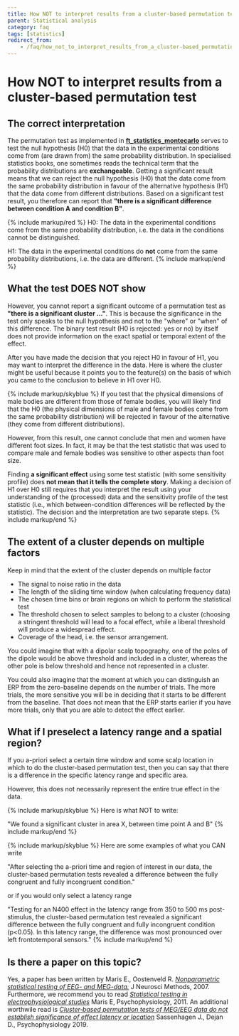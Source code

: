 ```yaml
---
title: How NOT to interpret results from a cluster-based permutation test
parent: Statistical analysis
category: faq
tags: [statistics]
redirect_from:
    - /faq/how_not_to_interpret_results_from_a_cluster-based_permutation_test/
---
```


# How NOT to interpret results from a cluster-based permutation test

## The correct interpretation

The permutation test as implemented in **[ft_statistics_montecarlo](/reference/ft_statistics_montecarlo)** serves to test the null hypothesis (H0) that the data in the experimental conditions come from (are drawn from) the same probability distribution. In specialised statistics books, one sometimes reads the technical term that the probability distributions are **exchangeable**. Getting a significant result means that we can reject the null hypothesis (H0) that the data come from the same probability distribution in favour of the alternative hypothesis (H1) that the data come from different distributions. Based on a significant test result, you therefore can report that **"there is a significant difference between condition A and condition B"**.

{% include markup/red %}
H0: The data in the experimental conditions come from the same probability distribution, i.e. the data in the conditions cannot be distinguished.

H1: The data in the experimental conditions do **not** come from the same probability distributions, i.e. the data are different.
{% include markup/end %}

## What the test DOES NOT show

However, you cannot report a significant outcome of a permutation test as **"there is a significant cluster ..."**. This is because the significance in the test only speaks to the null hypothesis and not to the "where" or "when" of this difference. The binary test result (H0 is rejected: yes or no) by itself does not provide information on the exact spatial or temporal extent of the effect.

After you have made the decision that you reject H0 in favour of H1, you may want to interpret the difference in the data. Here is where the cluster might be useful because it points you to the feature(s) on the basis of which you came to the conclusion to believe in H1 over H0.

{% include markup/skyblue %}
If you test that the physical dimensions of male bodies are different from those of female bodies, you will likely find that the H0 (the physical dimensions of male and female bodies come from the same probability distribution) will be rejected in favour of the alternative (they come from different distributions).

However, from this result, one cannot conclude that men and women have different foot sizes. In fact, it may be that the test statistic that was used to compare male and female bodies was sensitive to other aspects than foot size.

Finding **a significant effect** using some test statistic (with some sensitivity profile) does **not mean that it tells the complete story**. Making a decision of H1 over H0 still requires that you interpret the result using your understanding of the (processed) data and the sensitivity profile of the test statistic (i.e., which between-condition differences will be reflected by the statistic). The decision and the interpretation are two separate steps.
{% include markup/end %}

## The extent of a cluster depends on multiple factors

Keep in mind that the extent of the cluster depends on multiple factor

- The signal to noise ratio in the data
- The length of the sliding time window (when calculating frequency data)
- The chosen time bins or brain regions on which to perform the statistical test
- The threshold chosen to select samples to belong to a cluster (choosing a stringent threshold will lead to a focal effect, while a liberal threshold will produce a widespread effect.
- Coverage of the head, i.e. the sensor arrangement.

You could imagine that with a dipolar scalp topography, one of the poles of the dipole would be above threshold and included in a cluster, whereas the other pole is below threshold and hence not represented in a cluster.

You could also imagine that the moment at which you can distinguish an ERP from the zero-baseline depends on the number of trials. The more trials, the more sensitive you will be in deciding that it starts to be different from the baseline. That does not mean that the ERP starts earlier if you have more trials, only that you are able to detect the effect earlier.

## What if I preselect a latency range and a spatial region?

If you a-priori select a certain time window and some scalp location in which to do the cluster-based permutation test, then you can say that there is a difference in the specific latency range and specific area.

However, this does not necessarily represent the entire true effect in the data.

{% include markup/skyblue %}
Here is what NOT to write:

"We found a significant cluster in area X, between time point A and B"
{% include markup/end %}

{% include markup/skyblue %}
Here are some examples of what you CAN write

"After selecting the a-priori time and region of interest in our data, the cluster-based permutation tests revealed a difference between the fully congruent and fully incongruent condition."

or if you would only select a latency range

"Testing for an N400 effect in the latency range from 350 to 500 ms post-stimulus, the cluster-based permutation test revealed a significant difference between the fully congruent and fully incongruent condition (p<0.05). In this latency range, the difference was most pronounced over left frontotemporal sensors."
{% include markup/end %}

## Is there a paper on this topic?

Yes, a paper has been written by Maris E., Oostenveld R. _[Nonparametric statistical testing of EEG- and MEG-data.](http://www.ncbi.nlm.nih.gov/pubmed/17517438)_ J Neurosci Methods, 2007. Furthermore, we recommend you to read _[Statistical testing in electrophysiological studies](http://www.ncbi.nlm.nih.gov/pubmed/22176204)_ Maris E, Psychophysiology, 2011. An additional worthwile read is _[Cluster‐based permutation tests of MEG/EEG data do not establish significance of effect latency or location](https://doi.org/10.1111/psyp.13335)_ Sassenhagen J., Dejan D., Psychophysiology 2019.

